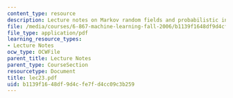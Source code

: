 ```yaml
---
content_type: resource
description: Lecture notes on Markov random fields and probabilistic inference.
file: /media/courses/6-867-machine-learning-fall-2006/b1139f1648df9d4cfe7fd4cc09c3b259_lec23.pdf
file_type: application/pdf
learning_resource_types:
- Lecture Notes
ocw_type: OCWFile
parent_title: Lecture Notes
parent_type: CourseSection
resourcetype: Document
title: lec23.pdf
uid: b1139f16-48df-9d4c-fe7f-d4cc09c3b259
---
```


